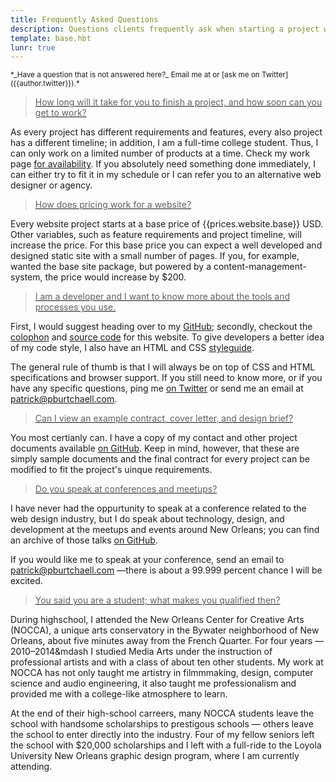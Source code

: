 ```yaml
---
title: Frequently Asked Questions
description: Questions clients frequently ask when starting a project with me.
template: base.hbt
lunr: true
---
```

<p class=centered>
  <small>*_Have a question that is not answered here?_ Email me at <patrick@pburtchaell.com> or [ask me on Twitter]({{author.twitter}}).*</small>
</p>

<a href=#time>
  <blockquote class=color-green>
    How long will it take for you to finish a project, and how soon can you get to work?
  </blockquote>
</a>

As every project has different requirements and features, every also project has a different timeline; in addition, I am a full-time college student. Thus, I can only work on a limited number of products at a time. Check my work page [for availability](/work). If you absolutely need something done immediately, I can either try to fit it in my schedule or I can refer you to an alternative web designer or agency.

<a href=#pricing>
  <blockquote class=color-blue>
    How does pricing work for a website?
  </blockquote>
</a>

Every website project starts at a base price of {{prices.website.base}} USD. Other variables, such as feature requirements and project timeline, will increase the price. For this base price you can expect a well developed and designed static site with a small number of pages. If you, for example, wanted the base site package, but powered by a content-management-system, the price would increase by $200.

<a href=#code>
  <blockquote class=color-red>
    I am a developer and I want to know more about the tools and processes you use.
  </blockquote>
</a>

First, I would suggest heading over to my [GitHub]({{author.github}}); secondly, checkout the [colophon](/colophon) and [source code]({{author.github}}/site) for this website. To give developers a better idea of my code style, I also have an HTML and CSS [styleguide](/styleguide).

The general rule of thumb is that I will always be on top of CSS and HTML specifications and browser support. If you still need to know more, or if you have any specific questions, ping me [on Twitter]({{author.twitter}}) or send me an email at <patrick@pburtchaell.com>.

<a href=#documentation>
  <blockquote class=color-green>
    Can I view an example contract, cover letter, and design brief?
  </blockquote>
</a>

You most certianly can. I have a copy of my contact and other project documents available [on GitHub]({{author.github}}/contract). Keep in mind, however, that these are simply sample documents and the final contract for every project can be modified to fit the project's uinque requirements.

<a href=#speaking>
  <blockquote class=color-blue>
    Do you speak at conferences and meetups?
  </blockquote>
</a>

I have never had the oppurtunity to speak at a conference related to the web design industry, but I do speak about technology, design, and development at the meetups and events around New Orleans; you can find an archive of those talks [on GitHub]({{author.github}}/talks).

If you would like me to speak at your conference, send an email to <patrick@pburtchaell.com> &mdash;there is about a 99.999 percent chance I will be excited.

<a href=#what-makes-you-qualified>
  <blockquote class=color-red>
    You said you are a student; what makes you qualified then?
  </blockquote>
</a>

During highschool, I attended the New Orleans Center for Creative Arts (NOCCA), a unique arts conservatory in the Bywater neighborhood of New Orleans, about five minutes away from the French Quarter. For four years &mdash;2010&ndash;2014&mdash I studied Media Arts under the instruction of professional artists and with a class of about ten other students. My work at NOCCA has not only taught me artistry in filmmmaking, design, computer science and audio engineering, it also taught me professionalism and provided me with a college-like atmosphere to learn.

At the end of their high-school carreers, many NOCCA students leave the school with handsome scholarships to prestigous schools &mdash; others leave the school to enter directly into the industry. Four of my fellow seniors left the school with $20,000 scholarships and I left with a full-ride to the Loyola University New Orleans graphic design program, where I am currently attending.
